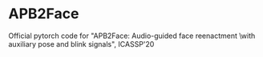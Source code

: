 # APB2Face
Official pytorch code for "APB2Face: Audio-guided face reenactment \\with auxiliary pose and blink signals", ICASSP'20
